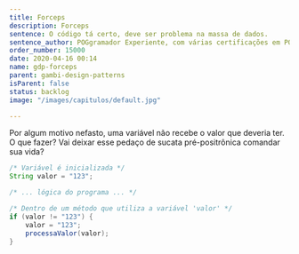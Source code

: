 ```yaml
---
title: Forceps
description: Forceps
sentence: O código tá certo, deve ser problema na massa de dados.
sentence_author: POGgramador Experiente, com várias certificações em POG
order_number: 15000
date: 2020-04-16 00:14
name: gdp-forceps
parent: gambi-design-patterns
isParent: false
status: backlog
image: "/images/capitulos/default.jpg"

---
```


Por algum motivo nefasto, uma variável não recebe o valor que deveria ter. O que fazer?
Vai deixar esse pedaço de sucata pré-positrônica comandar sua vida?

```java
/* Variável é inicializada */
String valor = "123";

/* ... lógica do programa ... */

/* Dentro de um método que utiliza a variável 'valor' */
if (valor != "123") {
    valor = "123";
    processaValor(valor);
}
```
